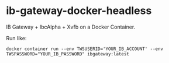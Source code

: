 # ib-gateway-docker-headless

IB Gateway + IbcAlpha + Xvfb on a Docker Container.

Run like:
```
docker container run --env TWSUSERID='YOUR_IB_ACCOUNT' --env TWSPASSWORD="YOUR_IB_PASSWORD" ibgateway:latest
```